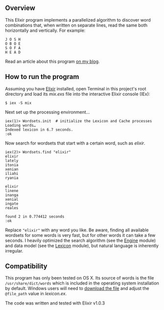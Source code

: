 ## Overview
This Elixir program implements a parallelized algorithm to discover word combinations that, when written on separate lines, read the same both horizontally and vertically. For example:
```
J O S H
O B O E
S O F A
H E A D
```
Read an article about this program [on my blog](http://ijoshsmith.com/2015/03/14/functional-parallel-programming-in-elixir/).
## How to run the program
Assuming you have [Elixir](http://elixir-lang.org/install.html) installed, open Terminal in this project's root directory and load its *mix.exs* file into the interactive Elixir console (IEx):
```
$ iex -S mix
```
Next set up the processing environment…
```
iex(1)> Wordsets.init  # initialize the Lexicon and Cache processes 
Loading words…
Indexed lexicon in 6.7 seconds.
:ok
```
Now search for wordsets that start with a certain word, such as *elixir*.
```
iex(2)> Wordsets.find "elixir"                                     
elixir
lately
itonia
xenian
iliahi
ryania

elixir
linene
inanga
xenial
ingate
reales

found 2 in 0.774412 seconds
:ok
```
Replace `"elixir"` with any word you like. Be aware, finding all available wordsets for some words is very fast, but for other words it can take a few seconds. I heavily optimized the search algorithm (see the [Engine](../master/lib/wordsets/engine.ex) module) and data model (see the [Lexicon](../master/lib/wordsets/lexicon.ex) module), but natural language is inherently irregular.
## Compatibility
This program has only been tested on OS X. Its source of words is the file `/usr/share/dict/words` which is included in the operating system installation by default. Windows users will need to [download the file](http://svnweb.freebsd.org/csrg/share/dict/words?view=log) and adjust the `@file_path` value in *lexicon.ex*.  

The code was written and tested with Elixir v1.0.3
